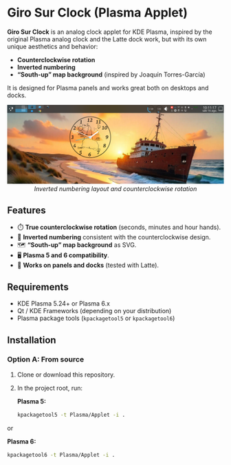 # Giro Sur Clock (Plasma Applet)

**Giro Sur Clock** is an analog clock applet for KDE Plasma, inspired by the original Plasma analog clock and the Latte dock work, but with its own unique aesthetics and behavior:  
- **Counterclockwise rotation**  
- **Inverted numbering**  
- **“South-up” map background** (inspired by Joaquín Torres-García)  

It is designed for Plasma panels and works great both on desktops and docks.

<p align="center">
  <img src="contents/images/screenshot-1.png" width="640"><br/>
  <i>Inverted numbering layout and counterclockwise rotation</i>
</p>

## Features

- ⏱️ **True counterclockwise rotation** (seconds, minutes and hour hands).  
- 🔢 **Inverted numbering** consistent with the counterclockwise design.  
- 🗺️ **“South-up” map background** as SVG.  
- 🖥️ **Plasma 5 and 6 compatibility**.  
- 🧩 **Works on panels and docks** (tested with Latte).  

## Requirements

- KDE Plasma 5.24+ or Plasma 6.x  
- Qt / KDE Frameworks (depending on your distribution)  
- Plasma package tools (`kpackagetool5` or `kpackagetool6`)  

## Installation

### Option A: From source
1. Clone or download this repository.  
2. In the project root, run:  



   **Plasma 5:**
   ```bash
   kpackagetool5 -t Plasma/Applet -i .

or

   **Plasma 6:**
   ```bash
   kpackagetool6 -t Plasma/Applet -i .





